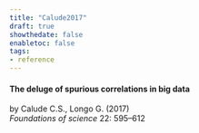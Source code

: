 ```yaml
---
title: "Calude2017"
draft: true
showthedate: false
enabletoc: false
tags:
- reference
---
```


#### **The deluge of spurious correlations in big data**     
by Calude C.S., Longo G. (2017)         
*Foundations of science* 22: 595–612       


